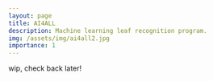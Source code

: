```yaml
---
layout: page
title: AI4ALL
description: Machine learning leaf recognition program.
img: /assets/img/ai4all2.jpg
importance: 1
---
```


wip, check back later!

<div class="row">
    <div class="col-sm mt-3 mt-md-0">
        <img class="img-fluid rounded" src="{{ '/assets/img/ai4all1.jpg' | relative_url }}" alt="" title="example image"/>
    </div>
</div>
